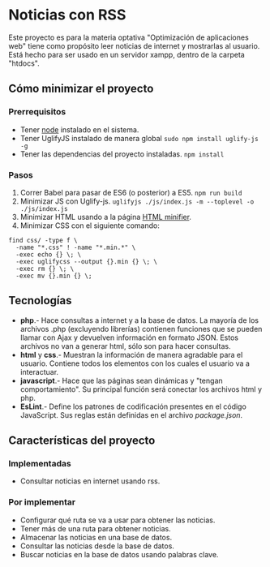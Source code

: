 # Noticias con RSS
Este proyecto es para la materia optativa "Optimización de aplicaciones web" tiene como propósito leer noticias de internet y mostrarlas al usuario. Está hecho para ser usado en un servidor xampp, dentro de la carpeta "htdocs".

## Cómo minimizar el proyecto
### Prerrequisitos
+ Tener [node](https://nodejs.org/en/) instalado en el sistema.
+ Tener UglifyJS instalado de manera global `sudo npm install uglify-js -g`
+ Tener las dependencias del proyecto instaladas. `npm install`
### Pasos
1. Correr Babel para pasar de ES6 (o posterior) a ES5. `npm run build`
2. Minimizar JS con Uglify-js. `uglifyjs ./js/index.js -m --toplevel -o ./js/index.js`
3. Minimizar HTML usando a la página [HTML minifier](https://kangax.github.io/html-minifier/).
4. Minimizar CSS con el siguiente comando:
  ```
  find css/ -type f \
    -name "*.css" ! -name "*.min.*" \
    -exec echo {} \; \
    -exec uglifycss --output {}.min {} \; \
    -exec rm {} \; \
    -exec mv {}.min {} \;
  ```

## Tecnologías
+ **php**.- Hace consultas a internet y a la base de datos. La mayoría de los archivos .php (excluyendo librerías) contienen funciones que se pueden llamar con Ajax y devuelven información en formato JSON. Estos archivos no van a generar html, sólo son para hacer consultas.
+ **html** y **css**.- Muestran la información de manera agradable para el usuario. Contiene todos los elementos con los cuales el usuario va a interactuar.
+ **javascript**.- Hace que las páginas sean dinámicas y "tengan comportamiento". Su principal función será conectar los archivos html y php.
+ **EsLint**.- Define los patrones de codificación presentes en el código JavaScript. Sus reglas están definidas en el archivo _package.json_.

## Características del proyecto
### Implementadas
+ Consultar noticias en internet usando rss.

### Por implementar
+ Configurar qué ruta se va a usar para obtener las noticias.
+ Tener más de una ruta para obtener noticias.
+ Almacenar las noticias en una base de datos.
+ Consultar las noticias desde la base de datos.
+ Buscar noticias en la base de datos usando palabras clave.
